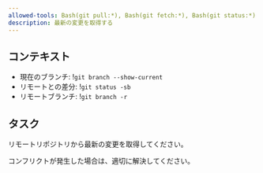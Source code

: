 ```yaml
---
allowed-tools: Bash(git pull:*), Bash(git fetch:*), Bash(git status:*)
description: 最新の変更を取得する
---
```


## コンテキスト

- 現在のブランチ: !`git branch --show-current`
- リモートとの差分: !`git status -sb`
- リモートブランチ: !`git branch -r`

## タスク

リモートリポジトリから最新の変更を取得してください。

コンフリクトが発生した場合は、適切に解決してください。

